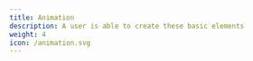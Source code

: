 ```yaml
---
title: Animation
description: A user is able to create these basic elements
weight: 4
icon: /animation.svg
---
```

